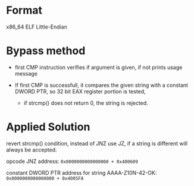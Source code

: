 
# Format

x86_64 ELF Little-Endian

# Bypass method


- first CMP instruction verifies if argument is given, if not prints usage message

- If first CMP is successfull, it compares the given string with a constant DWORD PTR, so 32 bit EAX register portion is tested,

  - if strcmp() does not return 0, the string is rejected.


# Applied Solution

revert strcmp() condition, instead of JNZ use JZ, if a string is different will always be accepted.

opcode JNZ address: `0x0000000000000000 + 0x400609`

constant DWORD PTR address for string AAAA-Z10N-42-OK: `0x0000000000000000 + 0x4005FA`
